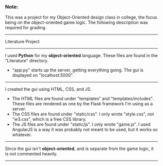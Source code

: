 ### Note:

This was a project for my Object-Oriented design class in college, the focus being on the object-oriented game logic. The following description was required for grading.
___

Literature Project
___
I used **Python** for my **object-oriented** language. These files are found in the "Literature" directory.
*  "app.py" starts up the server, getting everything going. The gui is displayed on "localhost:5000".
___
 I created the gui using HTML, CSS, and JS.
* The HTML files are found under "templates" and "templates/includes". These files are rendered as one by the Flask framework I'm using as a server.
* The CSS files are found under "static/css". I only wrote "style.css", not "w3.css", which is a free CSS library.
*  The JS files are found under "static/js". I only wrote "game.js". I used AngularJS is a way it was probably not meant to be used, but it works so whatever.
___
Since the gui isn't **object-oriented**, and is separate from the game logic, it is not commented heavily.
___
